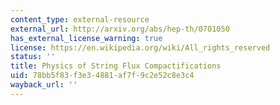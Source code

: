 ```yaml
---
content_type: external-resource
external_url: http://arxiv.org/abs/hep-th/0701050
has_external_license_warning: true
license: https://en.wikipedia.org/wiki/All_rights_reserved
status: ''
title: Physics of String Flux Compactifications
uid: 78bb5f83-f3e3-4881-af7f-9c2e52c8e3c4
wayback_url: ''
---
```

